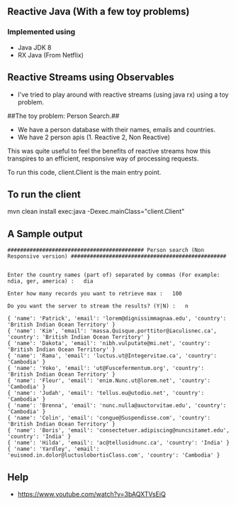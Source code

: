 ## Reactive Java (With a few toy problems)


### Implemented using

* Java JDK 8 
* RX Java (From Netflix)


## Reactive Streams using Observables ##
 * I've tried to play around with reactive streams (using java rx) using a toy problem.
 
##The toy problem: Person Search.##
 *  We have a person database with their names, emails and countries.
 *  We have 2 person apis (1. Reactive 2, Non Reactive) 
 
This was quite useful to feel the benefits of reactive streams how this transpires to an efficient, responsive way of processing requests.

To run this code, client.Client is the main entry point.
 
## To run the client ##
 mvn clean install exec:java -Dexec.mainClass="client.Client"

## A Sample output ##   
```
########################################### Person search (Non Responsive version) #################################################


Enter the country names (part of) separated by commas (For example: ndia, ger, america)	:	dia

Enter how many records you want to retrieve max	:	100

Do you want the server to stream the results? (Y|N)	:	n

{ 'name': 'Patrick', 'email': 'lorem@dignissimmagnaa.edu', 'country': 'British Indian Ocean Territory' }
{ 'name': 'Kim', 'email': 'massa.Quisque.porttitor@iaculisnec.ca', 'country': 'British Indian Ocean Territory' }
{ 'name': 'Dakota', 'email': 'nibh.vulputate@mi.net', 'country': 'British Indian Ocean Territory' }
{ 'name': 'Rama', 'email': 'luctus.ut@Integervitae.ca', 'country': 'Cambodia' }
{ 'name': 'Yoko', 'email': 'ut@Fuscefermentum.org', 'country': 'British Indian Ocean Territory' }
{ 'name': 'Fleur', 'email': 'enim.Nunc.ut@lorem.net', 'country': 'Cambodia' }
{ 'name': 'Judah', 'email': 'tellus.eu@utodio.net', 'country': 'Cambodia' }
{ 'name': 'Brenna', 'email': 'nunc.nulla@auctorvitae.edu', 'country': 'Cambodia' }
{ 'name': 'Colin', 'email': 'congue@Suspendisse.com', 'country': 'British Indian Ocean Territory' }
{ 'name': 'Boris', 'email': 'consectetuer.adipiscing@nuncsitamet.edu', 'country': 'India' }
{ 'name': 'Hilda', 'email': 'ac@tellusidnunc.ca', 'country': 'India' }
{ 'name': 'Yardley', 'email': 'euismod.in.dolor@luctuslobortisClass.com', 'country': 'Cambodia' }

```
## Help
* https://www.youtube.com/watch?v=3bAQXTVsEiQ



